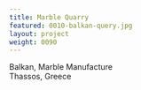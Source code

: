 ```yaml
---
title: Marble Quarry
featured: 0010-balkan-query.jpg
layout: project
weight: 0090
---
```


Balkan, Marble Manufacture  
Thassos, Greece

